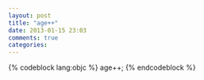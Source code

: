 ```yaml
---
layout: post
title: "age++"
date: 2013-01-15 23:03
comments: true
categories:
---
```


{% codeblock lang:objc %}
age++;
{% endcodeblock %}
